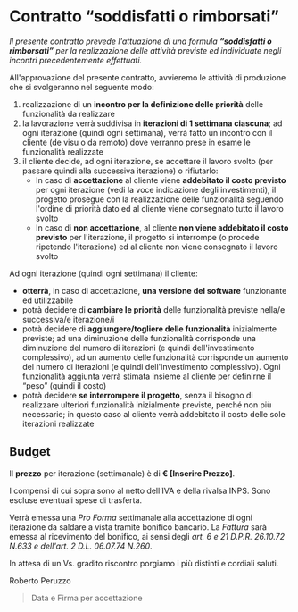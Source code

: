 # Contratto “soddisfatti o rimborsati”

*Il presente contratto prevede l'attuazione di una formula **“soddisfatti o rimborsati”** per la realizzazione delle attività previste ed individuate negli incontri precedentemente effettuati.*

All'approvazione del presente contratto, avvieremo le attività di produzione che si svolgeranno nel seguente modo:

1. realizzazione di un **incontro per la definizione delle priorità** delle funzionalità da realizzare
2. la lavorazione verrà suddivisa in **iterazioni di 1 settimana ciascuna**; ad ogni iterazione (quindi ogni settimana), verrà fatto un incontro con il cliente (de visu o da remoto) dove verranno prese in esame le funzionalità realizzate
3. il cliente decide, ad ogni iterazione, se accettare il lavoro svolto (per passare quindi alla successiva iterazione)  o rifiutarlo:
    * In caso di **accettazione** al cliente viene **addebitato il costo previsto** per ogni iterazione (vedi la voce indicazione degli investimenti), il progetto prosegue con la realizzazione delle funzionalità seguendo l'ordine di priorità dato ed al cliente viene consegnato tutto il lavoro svolto
    * In caso di **non accettazione**, al cliente **non viene addebitato il costo previsto** per l'iterazione, il progetto si interrompe (o procede ripetendo l'iterazione) ed al cliente non viene consegnato il lavoro svolto

Ad ogni iterazione (quindi ogni settimana) il cliente:

* **otterrà**, in caso di accettazione, **una versione del software** funzionante ed utilizzabile
* potrà decidere di **cambiare le priorità** delle funzionalità previste nella/e successiva/e iterazione/i
* potrà decidere di **aggiungere/togliere delle funzionalità** inizialmente previste; ad una diminuzione delle funzionalità corrisponde una diminuzione del numero di iterazioni (e quindi dell'investimento complessivo), ad un aumento delle funzionalità corrisponde un aumento del numero di iterazioni (e quindi dell'investimento complessivo). Ogni funzionalità aggiunta verrà stimata insieme al cliente per definirne il “peso” (quindi il costo)
* potrà decidere **se interrompere il progetto**, senza il bisogno di realizzare ulteriori funzionalità inizialmente previste, perché non più necessarie; in questo caso al cliente verrà addebitato il costo delle sole iterazioni realizzate

## Budget

Il **prezzo** per iterazione (settimanale) è di **€ [Inserire Prezzo]**.

I compensi di cui sopra sono al netto dell’IVA e della rivalsa INPS. Sono escluse eventuali spese di trasferta.

Verrà emessa una *Pro Forma* settimanale alla accettazione di ogni iterazione da saldare a vista tramite bonifico bancario. La *Fattura* sarà emessa al ricevimento del bonifico, ai sensi degli *art. 6 e 21 D.P.R. 26.10.72 N.633 e dell'art. 2 D.L. 06.07.74 N.260*.

In attesa di un Vs. gradito riscontro porgiamo i più distinti e cordiali saluti.

Roberto Peruzzo


> Data e Firma per accettazione
>
>




